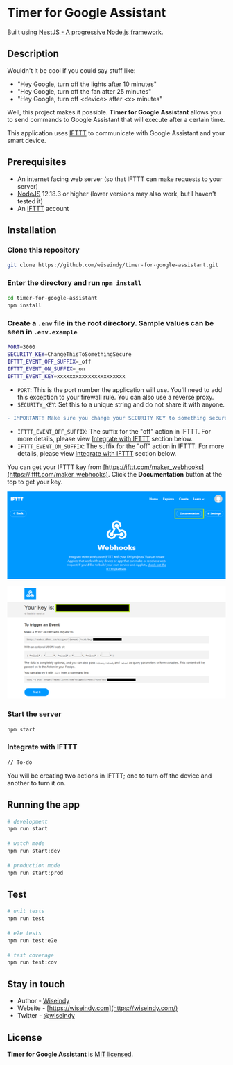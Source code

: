 # Timer for Google Assistant

Built using [NestJS - A progressive Node.js framework](https://nestjs.com/).

## Description

Wouldn't it be cool if you could say stuff like:
* "Hey Google, turn off the lights after 10 minutes"
* "Hey Google, turn off the fan after 25 minutes"
* "Hey Google, turn off &lt;device&gt; after &lt;x&gt; minutes"

Well, this project makes it possible. **Timer for Google Assistant** allows you to send commands to Google Assistant that will execute after a certain time.

This application uses [IFTTT](https://ifttt.com/) to communicate with Google Assistant and your smart device.

## Prerequisites

* An internet facing web server (so that IFTTT can make requests to your server)
* [NodeJS](https://nodejs.org/en/) 12.18.3 or higher (lower versions may also work, but I haven't tested it)
* An [IFTTT](https://ifttt.com/) account

## Installation

### Clone this repository
```bash
git clone https://github.com/wiseindy/timer-for-google-assistant.git
```

### Enter the directory and run `npm install`

```bash
cd timer-for-google-assistant
npm install
```

### Create a `.env` file in the root directory. Sample values can be seen in `.env.example`
```bash
PORT=3000
SECURITY_KEY=ChangeThisToSomethingSecure
IFTTT_EVENT_OFF_SUFFIX=_off
IFTTT_EVENT_ON_SUFFIX=_on
IFTTT_EVENT_KEY=xxxxxxxxxxxxxxxxxxxxxx
```
* `PORT`: This is the port number the application will use. You'll need to add this exception to your firewall rule. You can also use a reverse proxy.
* `SECURITY_KEY`: Set this to a unique string and do not share it with anyone.
```diff
- IMPORTANT! Make sure you change your SECURITY KEY to something secure.
```
* `IFTTT_EVENT_OFF_SUFFIX`: The suffix for the "off" action in IFTTT. For more details, please view [Integrate with IFTTT](#integrate-with-ifttt) section below.
* `IFTTT_EVENT_ON_SUFFIX`: The suffix for the "off" action in IFTTT. For more details, please view [Integrate with IFTTT](#integrate-with-ifttt) section below.

You can get your IFTTT key from [https://ifttt.com/maker_webhooks](https://ifttt.com/maker_webhooks). Click the **Documentation** button at the top to get your key.

![IFTTT Webhooks page screenshot](/assets/ifttt_maker_webhooks.png?raw=true "IFTTT Webhooks")

![IFTTT Webhooks key page screenshot](/assets/ifttt_maker_webhooks_key.png?raw=true "IFTTT Webhooks key")


### Start the server
```bash
npm start
```

### Integrate with IFTTT
```bash
// To-do
```

You will be creating two actions in IFTTT; one to turn off the device and another to turn it on. 

## Running the app

```bash
# development
npm run start

# watch mode
npm run start:dev

# production mode
npm run start:prod
```

## Test

```bash
# unit tests
npm run test

# e2e tests
npm run test:e2e

# test coverage
npm run test:cov
```


## Stay in touch

- Author - [Wiseindy](https://wiseindy.com)
- Website - [https://wiseindy.com](https://wiseindy.com/)
- Twitter - [@wiseindy](https://twitter.com/wiseindy)

## License

  **Timer for Google Assistant** is [MIT licensed](LICENSE).
